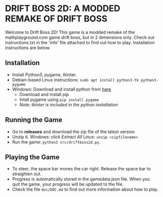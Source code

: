 # DRIFT BOSS 2D: A MODDED REMAKE OF DRIFT BOSS

Welcome to Drift Boss 2D! This game is a modded remake of the mathplayground.com game drift boss, but in 2 dimensions only. Check out instructions.txt in the 'info' file attached to find out how to play. Installation instructions are below.

## Installation

* Install Python3, pygame, tkinter.
* Debian-based Linux instructions: `sudo apt install python3-tk python3-pygame`
* Windows: Download and install python from [here](https://www.python.org/downloads/windows/)
   * Download and install pip
   * Intall pygame using `pip install pygame`
   * _Note: tkinter is included in the python installation_
  
## Running the Game

* Go to **releases** and download the zip file of the latest version
* Unzip it. Windows: click _Extract All_ Linux: `unzip <zipfilename>`
* Run the game: `python3 src/driftboss2d.py`.

## Playing the Game
* To steer, the space bar moves the car right. Release the space bar to straighten out.
* Progress is automatically stored in the gamedata.json file. When you quit the game, your progress will be updated to the file.
* Check the file `doc/DOC.md` to find out more information about how to play.
